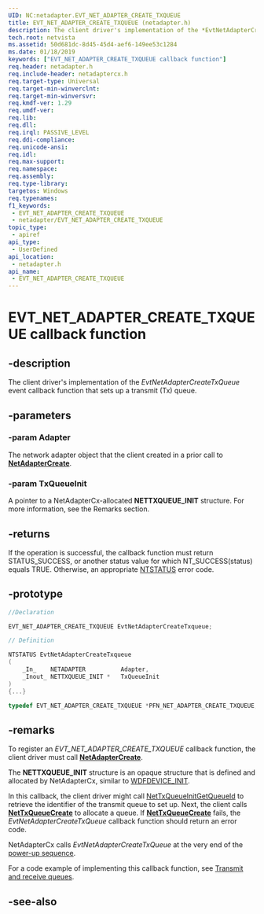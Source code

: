 ```yaml
---
UID: NC:netadapter.EVT_NET_ADAPTER_CREATE_TXQUEUE
title: EVT_NET_ADAPTER_CREATE_TXQUEUE (netadapter.h)
description: The client driver's implementation of the *EvtNetAdapterCreateTxQueue* event callback function that sets up a transmit (Tx) queue.
tech.root: netvista
ms.assetid: 50d681dc-8d45-45d4-aef6-149ee53c1284
ms.date: 01/18/2019
keywords: ["EVT_NET_ADAPTER_CREATE_TXQUEUE callback function"]
req.header: netadapter.h
req.include-header: netadaptercx.h 
req.target-type: Universal
req.target-min-winverclnt: 
req.target-min-winversvr: 
req.kmdf-ver: 1.29
req.umdf-ver: 
req.lib: 
req.dll: 
req.irql: PASSIVE_LEVEL
req.ddi-compliance: 
req.unicode-ansi: 
req.idl: 
req.max-support: 
req.namespace: 
req.assembly: 
req.type-library: 
targetos: Windows
req.typenames: 
f1_keywords:
 - EVT_NET_ADAPTER_CREATE_TXQUEUE
 - netadapter/EVT_NET_ADAPTER_CREATE_TXQUEUE
topic_type:
 - apiref
api_type:
 - UserDefined
api_location:
 - netadapter.h
api_name:
 - EVT_NET_ADAPTER_CREATE_TXQUEUE
---
```


# EVT_NET_ADAPTER_CREATE_TXQUEUE callback function


## -description

The client driver's implementation of the *EvtNetAdapterCreateTxQueue* event callback function that sets up a transmit (Tx) queue.

## -parameters

### -param Adapter 

The network adapter object that the client created in a prior call to [**NetAdapterCreate**](nf-netadapter-netadaptercreate.md).

### -param TxQueueInit 

A pointer to a NetAdapterCx-allocated **NETTXQUEUE_INIT** structure. For more information, see the Remarks section.

## -returns

If the operation is successful, the callback function must return STATUS_SUCCESS, or another status value for which NT_SUCCESS(status) equals TRUE. Otherwise, an appropriate [NTSTATUS](https://docs.microsoft.com/windows-hardware/drivers/kernel/ntstatus-values) error code.

## -prototype

```C++
//Declaration

EVT_NET_ADAPTER_CREATE_TXQUEUE EvtNetAdapterCreateTxqueue; 

// Definition

NTSTATUS EvtNetAdapterCreateTxqueue 
(
	_In_    NETADAPTER          Adapter,
	_Inout_ NETTXQUEUE_INIT *   TxQueueInit
)
{...}

typedef EVT_NET_ADAPTER_CREATE_TXQUEUE *PFN_NET_ADAPTER_CREATE_TXQUEUE;
```

## -remarks

To register an *EVT_NET_ADAPTER_CREATE_TXQUEUE* callback function, the client driver must call [**NetAdapterCreate**](nf-netadapter-netadaptercreate.md).

The **NETTXQUEUE_INIT** structure is an opaque structure that is defined and allocated by NetAdapterCx, similar to [WDFDEVICE_INIT](https://docs.microsoft.com/windows-hardware/drivers/wdf/wdfdevice_init).

In this callback, the client driver might call [NetTxQueueInitGetQueueId](../nettxqueue/nf-nettxqueue-nettxqueueinitgetqueueid.md) to retrieve the identifier of the transmit queue to set up. Next, the client calls [**NetTxQueueCreate**](../nettxqueue/nf-nettxqueue-nettxqueuecreate.md) to allocate a queue. If [**NetTxQueueCreate**](../nettxqueue/nf-nettxqueue-nettxqueuecreate.md) fails, the *EvtNetAdapterCreateTxQueue* callback function should return an error code.

NetAdapterCx calls *EvtNetAdapterCreateTxQueue* at the very end of the [power-up sequence](https://docs.microsoft.com/windows-hardware/drivers/netcx/power-up-sequence-for-a-netadaptercx-client-driver). 

For a code example of implementing this callback function, see [Transmit and receive queues](https://docs.microsoft.com/windows-hardware/drivers/netcx/transmit-and-receive-queues).

## -see-also

